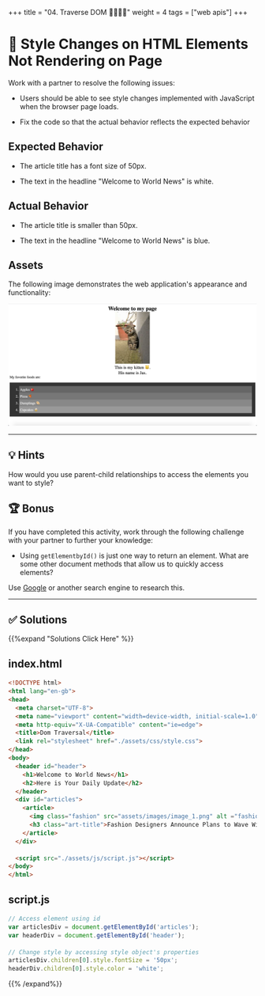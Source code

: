 +++
title = "04. Traverse DOM 👩‍🎓👨‍🎓"
weight = 4
tags = ["web apis"] 
+++

# 🐛 Style Changes on HTML Elements Not Rendering on Page

Work with a partner to resolve the following issues:

* Users should be able to see style changes implemented with JavaScript when the browser page loads.

* Fix the code so that the actual behavior reflects the expected behavior

## Expected Behavior

* The article title has a font size of 50px.

* The text in the headline "Welcome to World News" is white. 

## Actual Behavior

* The article title is smaller than 50px.

* The text in the headline "Welcome to World News" is blue. 

## Assets 

The following image demonstrates the web application's appearance and functionality:

![On the World News webpage, "Welcome to World News" is the title of the page, and the article title on the page is larger than the webpage title.](./images/01-screenshot.png)

---

## 💡 Hints

How would you use parent-child relationships to access the elements you want to style? 

## 🏆 Bonus

If you have completed this activity, work through the following challenge with your partner to further your knowledge:

* Using `getElementbyId()` is just one way to return an element. What are some other document methods that allow us to quickly access elements?  

Use [Google](https://www.google.com) or another search engine to research this.

---





## ✅ Solutions 
{{%expand "Solutions Click Here" %}}

## index.html
```html
<!DOCTYPE html>
<html lang="en-gb">
<head>
  <meta charset="UTF-8">
  <meta name="viewport" content="width=device-width, initial-scale=1.0">
  <meta http-equiv="X-UA-Compatible" content="ie=edge">
  <title>Dom Traversal</title>
  <link rel="stylesheet" href="./assets/css/style.css">
</head>
<body>
  <header id="header">
    <h1>Welcome to World News</h1>
    <h2>Here is Your Daily Update</h2>
  </header>
  <div id="articles">
    <article>
      <img class="fashion" src="assets/images/image_1.png" alt ="fashion show">
      <h3 class="art-title">Fashion Designers Announce Plans to Wave With Both Hands, Bow Slightly</h3>
    </article>
  </div>

  <script src="./assets/js/script.js"></script>
</body>
</html>
```
## script.js
```js
// Access element using id
var articlesDiv = document.getElementById('articles');
var headerDiv = document.getElementById('header');

// Change style by accessing style object's properties
articlesDiv.children[0].style.fontSize = '50px';
headerDiv.children[0].style.color = 'white';
```
{{% /expand%}}